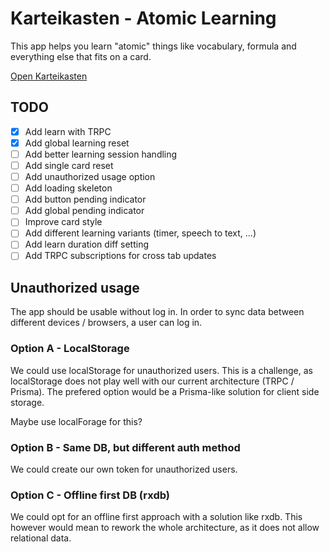 # Karteikasten - Atomic Learning

This app helps you learn "atomic" things like vocabulary, formula and everything else that fits on a card.

[Open Karteikasten](https://visualjerk.github.io/karteikasten/)

## TODO

- [x] Add learn with TRPC
- [x] Add global learning reset
- [ ] Add better learning session handling
- [ ] Add single card reset
- [ ] Add unauthorized usage option
- [ ] Add loading skeleton
- [ ] Add button pending indicator
- [ ] Add global pending indicator
- [ ] Improve card style
- [ ] Add different learning variants (timer, speech to text, ...)
- [ ] Add learn duration diff setting
- [ ] Add TRPC subscriptions for cross tab updates

## Unauthorized usage

The app should be usable without log in. In order to sync data between different devices / browsers, a user can log in.

### Option A - LocalStorage

We could use localStorage for unauthorized users. This is a challenge, as localStorage does not play well with our current architecture (TRPC / Prisma). The prefered option would be a Prisma-like solution for client side storage.

Maybe use localForage for this?

### Option B - Same DB, but different auth method

We could create our own token for unauthorized users.

### Option C - Offline first DB (rxdb)

We could opt for an offline first approach with a solution like rxdb. This however would mean to rework the whole architecture, as it does not allow relational data.
